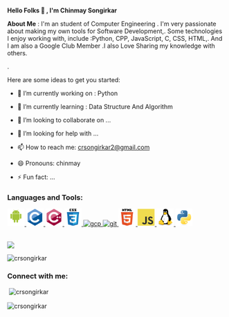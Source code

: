 ###


<B>Hello Folks 
 👋 , I'm Chinmay Songirkar </B>  
 
   <B> About Me</B> : 
   I'm an student of Computer Engineering . I'm very passionate about making my own tools for Software Development,. Some technologies I enjoy working with, include :Python, CPP, JavaScript, C, CSS, HTML,. And I am also a Google Club Member .I also Love Sharing my knowledge with others.

.

Here are some ideas to get you started:

- 🔭 I’m currently working on : Python 
- 🌱 I’m currently learning : Data Structure And Algorithm 

- 👯 I’m looking to collaborate on ...
- 🤔 I’m looking for help with ... 
- 📫 How to reach me: crsongirkar2@gmail.com
- 😄 Pronouns:    chinmay 
- ⚡ Fun fact: ...

<h3 align="left">Languages and Tools:</h3>
<p align="left"> <a href="https://developer.android.com" target="_blank" rel="noreferrer"> <img src="https://raw.githubusercontent.com/devicons/devicon/master/icons/android/android-original-wordmark.svg" alt="android" width="40" height="40"/> </a> <a href="https://www.cprogramming.com/" target="_blank" rel="noreferrer"> <img src="https://raw.githubusercontent.com/devicons/devicon/master/icons/c/c-original.svg" alt="c" width="40" height="40"/> </a> <a href="https://www.w3schools.com/cpp/" target="_blank" rel="noreferrer"> <img src="https://raw.githubusercontent.com/devicons/devicon/master/icons/cplusplus/cplusplus-original.svg" alt="cplusplus" width="40" height="40"/> </a> <a href="https://www.w3schools.com/css/" target="_blank" rel="noreferrer"> <img src="https://raw.githubusercontent.com/devicons/devicon/master/icons/css3/css3-original-wordmark.svg" alt="css3" width="40" height="40"/> </a> <a href="https://cloud.google.com" target="_blank" rel="noreferrer"> <img src="https://www.vectorlogo.zone/logos/google_cloud/google_cloud-icon.svg" alt="gcp" width="40" height="40"/> </a> <a href="https://git-scm.com/" target="_blank" rel="noreferrer"> <img src="https://www.vectorlogo.zone/logos/git-scm/git-scm-icon.svg" alt="git" width="40" height="40"/> </a> <a href="https://www.w3.org/html/" target="_blank" rel="noreferrer"> <img src="https://raw.githubusercontent.com/devicons/devicon/master/icons/html5/html5-original-wordmark.svg" alt="html5" width="40" height="40"/> </a> <a href="https://developer.mozilla.org/en-US/docs/Web/JavaScript" target="_blank" rel="noreferrer"> <img src="https://raw.githubusercontent.com/devicons/devicon/master/icons/javascript/javascript-original.svg" alt="javascript" width="40" height="40"/> </a> <a href="https://www.linux.org/" target="_blank" rel="noreferrer"> <img src="https://raw.githubusercontent.com/devicons/devicon/master/icons/linux/linux-original.svg" alt="linux" width="40" height="40"/> </a> <a href="https://www.python.org" target="_blank" rel="noreferrer"> <img src="https://raw.githubusercontent.com/devicons/devicon/master/icons/python/python-original.svg" alt="python" width="40" height="40"/> </a> </p>



<br/>
 <img align="center" src="https://github-readme-stats.vercel.app/api/top-langs/?username=crsongirkar&layout=compact&theme=material-palenight" />


<br/>
<p align="left"> <img src="https://komarev.com/ghpvc/?username=crsongirkar&label=Profile%20views&color=0e75b6&style=flat" alt="crsongirkar" /> </p>

<h3 align="left">Connect with me:</h3>
<p align="left">
</p>

<p>&nbsp;<img align="center" src="https://github-readme-stats.vercel.app/api?username=crsongirkar&show_icons=true&locale=en" alt="crsongirkar" /></p>

<p><img align="center" src="https://github-readme-streak-stats.herokuapp.com/?user=crsongirkar&" alt="crsongirkar" /></p>

